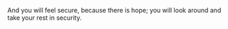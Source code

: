 And you will feel secure, because there is hope; you will look around and take your rest in security.
